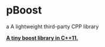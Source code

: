 # pBoost
a A lightweight third-party CPP library

**[A tiny boost library in C++11.]([[https://github.com/ppywj/pBoost](https://github.com/ppywj/pBoost)https://github.com/ppywj/pBoost])**

